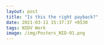 ```yaml
---
layout: post
title: "Is this the right payback?"
date: 2021-03-11 15:37:37 +0530
tags: NIDV Work
image: /img/Posters_NID-01.png
---
```

